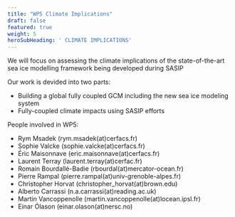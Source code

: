 ```yaml
---
title: "WP5 Climate Implications"
draft: false
featured: true
weight: 5
heroSubHeading: ' CLIMATE IMPLICATIONS'
---
```

 
We will focus on assessing the climate implications of the state-of-the-art sea ice modelling framework being developed during SASIP

Our work is devided into two parts:

 - Building a global fully coupled GCM including the new sea ice modeling system
 - Fully-coupled climate impacts using SASIP efforts

People involved in WP5:

 - Rym Msadek (rym.msadek(at)cerfacs.fr)
 - Sophie Valcke (sophie.valcke(at)cerfacs.fr)
 - Éric Maisonnave (eric.maisonnave(at)cerfacs.fr)
 - Laurent Terray (laurent.terray(at)cerfac.fr)
 - Romain Bourdallé-Badie (rbourdal(at)mercator-ocean.fr)
 - Pierre Rampal (pierre.rampal(at)univ-grenoble-alpes.fr)
 - Christopher Horvat (christopher_horvat(at)brown.edu)
 - Alberto Carrassi (n.a.carrassi(at)reading.ac.uk)
 - Martin Vancoppenolle (martin.vancoppenolle(at)locean.ipsl.fr)
 - Einar Ólason (einar.olason(at)nersc.no)
